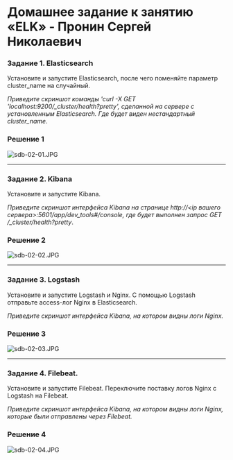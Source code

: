 # Домашнее задание к занятию «ELK» - Пронин Сергей Николаевич

### Задание 1. Elasticsearch 

Установите и запустите Elasticsearch, после чего поменяйте параметр cluster_name на случайный. 

*Приведите скриншот команды 'curl -X GET 'localhost:9200/_cluster/health?pretty', сделанной на сервере с установленным Elasticsearch. Где будет виден нестандартный cluster_name*.

### Решение 1

![sdb-02-01.JPG](https://github.com/proninsn/homeworks_netology/blob/main/sdb-homeworks/img/sdb-02-01.JPG)

---

### Задание 2. Kibana

Установите и запустите Kibana.

*Приведите скриншот интерфейса Kibana на странице http://<ip вашего сервера>:5601/app/dev_tools#/console, где будет выполнен запрос GET /_cluster/health?pretty*.

### Решение 2

![sdb-02-02.JPG](https://github.com/proninsn/homeworks_netology/blob/main/sdb-homeworks/img/sdb-02-02.JPG)

---

### Задание 3. Logstash

Установите и запустите Logstash и Nginx. С помощью Logstash отправьте access-лог Nginx в Elasticsearch. 

*Приведите скриншот интерфейса Kibana, на котором видны логи Nginx.*

### Решение 3

![sdb-02-03.JPG](https://github.com/proninsn/homeworks_netology/blob/main/sdb-homeworks/img/sdb-02-03.JPG)

---

### Задание 4. Filebeat. 

Установите и запустите Filebeat. Переключите поставку логов Nginx с Logstash на Filebeat. 

*Приведите скриншот интерфейса Kibana, на котором видны логи Nginx, которые были отправлены через Filebeat.*

### Решение 4

![sdb-02-04.JPG](https://github.com/proninsn/homeworks_netology/blob/main/sdb-homeworks/img/sdb-02-04.JPG)